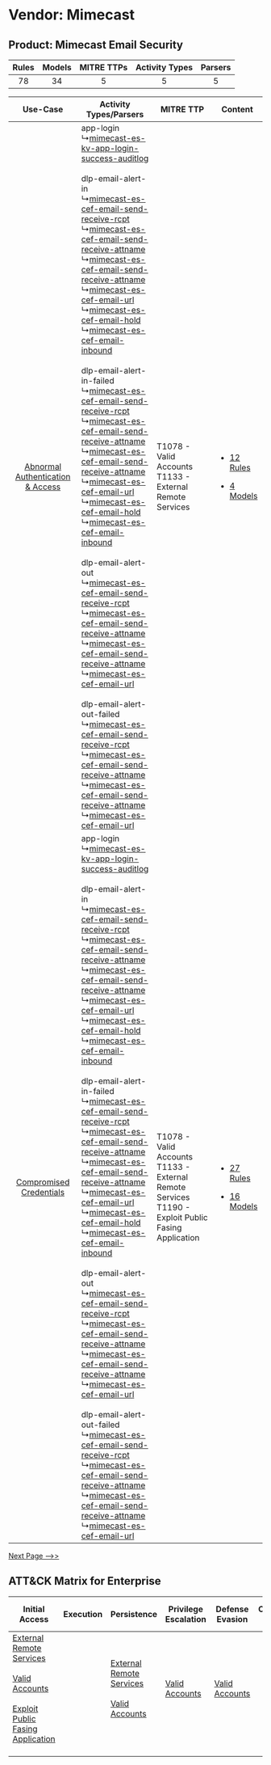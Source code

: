 Vendor: Mimecast
================
Product: Mimecast Email Security
--------------------------------
| Rules | Models | MITRE TTPs | Activity Types | Parsers |
|:-----:|:------:|:----------:|:--------------:|:-------:|
|  78   |   34   |     5      |       5        |    5    |

|    Use-Case    | Activity Types/Parsers    | MITRE TTP    | Content    |
|:----:| ---- | ---- | ---- |
| [Abnormal Authentication & Access](../../../UseCases/uc_abnormal_authentication_&_access.md) |  app-login<br> ↳[mimecast-es-kv-app-login-success-auditlog](Ps/pC_mimecasteskvapploginsuccessauditlog.md)<br><br> dlp-email-alert-in<br> ↳[mimecast-es-cef-email-send-receive-rcpt](Ps/pC_mimecastescefemailsendreceivercpt.md)<br> ↳[mimecast-es-cef-email-send-receive-attname](Ps/pC_mimecastescefemailsendreceiveattname.md)<br> ↳[mimecast-es-cef-email-send-receive-attname](Ps/pC_mimecastescefemailsendreceiveattname.md)<br> ↳[mimecast-es-cef-email-url](Ps/pC_mimecastescefemailurl.md)<br> ↳[mimecast-es-cef-email-hold](Ps/pC_mimecastescefemailhold.md)<br> ↳[mimecast-es-cef-email-inbound](Ps/pC_mimecastescefemailinbound.md)<br><br> dlp-email-alert-in-failed<br> ↳[mimecast-es-cef-email-send-receive-rcpt](Ps/pC_mimecastescefemailsendreceivercpt.md)<br> ↳[mimecast-es-cef-email-send-receive-attname](Ps/pC_mimecastescefemailsendreceiveattname.md)<br> ↳[mimecast-es-cef-email-send-receive-attname](Ps/pC_mimecastescefemailsendreceiveattname.md)<br> ↳[mimecast-es-cef-email-url](Ps/pC_mimecastescefemailurl.md)<br> ↳[mimecast-es-cef-email-hold](Ps/pC_mimecastescefemailhold.md)<br> ↳[mimecast-es-cef-email-inbound](Ps/pC_mimecastescefemailinbound.md)<br><br> dlp-email-alert-out<br> ↳[mimecast-es-cef-email-send-receive-rcpt](Ps/pC_mimecastescefemailsendreceivercpt.md)<br> ↳[mimecast-es-cef-email-send-receive-attname](Ps/pC_mimecastescefemailsendreceiveattname.md)<br> ↳[mimecast-es-cef-email-send-receive-attname](Ps/pC_mimecastescefemailsendreceiveattname.md)<br> ↳[mimecast-es-cef-email-url](Ps/pC_mimecastescefemailurl.md)<br><br> dlp-email-alert-out-failed<br> ↳[mimecast-es-cef-email-send-receive-rcpt](Ps/pC_mimecastescefemailsendreceivercpt.md)<br> ↳[mimecast-es-cef-email-send-receive-attname](Ps/pC_mimecastescefemailsendreceiveattname.md)<br> ↳[mimecast-es-cef-email-send-receive-attname](Ps/pC_mimecastescefemailsendreceiveattname.md)<br> ↳[mimecast-es-cef-email-url](Ps/pC_mimecastescefemailurl.md)<br> | T1078 - Valid Accounts<br>T1133 - External Remote Services<br>    | [<ul><li>12 Rules</li></ul><ul><li>4 Models</li></ul>](RM/r_m_mimecast_mimecast_email_security_Abnormal_Authentication_&_Access.md) |
|          [Compromised Credentials](../../../UseCases/uc_compromised_credentials.md)          |  app-login<br> ↳[mimecast-es-kv-app-login-success-auditlog](Ps/pC_mimecasteskvapploginsuccessauditlog.md)<br><br> dlp-email-alert-in<br> ↳[mimecast-es-cef-email-send-receive-rcpt](Ps/pC_mimecastescefemailsendreceivercpt.md)<br> ↳[mimecast-es-cef-email-send-receive-attname](Ps/pC_mimecastescefemailsendreceiveattname.md)<br> ↳[mimecast-es-cef-email-send-receive-attname](Ps/pC_mimecastescefemailsendreceiveattname.md)<br> ↳[mimecast-es-cef-email-url](Ps/pC_mimecastescefemailurl.md)<br> ↳[mimecast-es-cef-email-hold](Ps/pC_mimecastescefemailhold.md)<br> ↳[mimecast-es-cef-email-inbound](Ps/pC_mimecastescefemailinbound.md)<br><br> dlp-email-alert-in-failed<br> ↳[mimecast-es-cef-email-send-receive-rcpt](Ps/pC_mimecastescefemailsendreceivercpt.md)<br> ↳[mimecast-es-cef-email-send-receive-attname](Ps/pC_mimecastescefemailsendreceiveattname.md)<br> ↳[mimecast-es-cef-email-send-receive-attname](Ps/pC_mimecastescefemailsendreceiveattname.md)<br> ↳[mimecast-es-cef-email-url](Ps/pC_mimecastescefemailurl.md)<br> ↳[mimecast-es-cef-email-hold](Ps/pC_mimecastescefemailhold.md)<br> ↳[mimecast-es-cef-email-inbound](Ps/pC_mimecastescefemailinbound.md)<br><br> dlp-email-alert-out<br> ↳[mimecast-es-cef-email-send-receive-rcpt](Ps/pC_mimecastescefemailsendreceivercpt.md)<br> ↳[mimecast-es-cef-email-send-receive-attname](Ps/pC_mimecastescefemailsendreceiveattname.md)<br> ↳[mimecast-es-cef-email-send-receive-attname](Ps/pC_mimecastescefemailsendreceiveattname.md)<br> ↳[mimecast-es-cef-email-url](Ps/pC_mimecastescefemailurl.md)<br><br> dlp-email-alert-out-failed<br> ↳[mimecast-es-cef-email-send-receive-rcpt](Ps/pC_mimecastescefemailsendreceivercpt.md)<br> ↳[mimecast-es-cef-email-send-receive-attname](Ps/pC_mimecastescefemailsendreceiveattname.md)<br> ↳[mimecast-es-cef-email-send-receive-attname](Ps/pC_mimecastescefemailsendreceiveattname.md)<br> ↳[mimecast-es-cef-email-url](Ps/pC_mimecastescefemailurl.md)<br> | T1078 - Valid Accounts<br>T1133 - External Remote Services<br>T1190 - Exploit Public Fasing Application<br> | [<ul><li>27 Rules</li></ul><ul><li>16 Models</li></ul>](RM/r_m_mimecast_mimecast_email_security_Compromised_Credentials.md)         |
[Next Page -->>](2_ds_mimecast_mimecast_email_security.md)

ATT&CK Matrix for Enterprise
----------------------------
| Initial Access                                                                                                                                                                                                                         | Execution | Persistence                                                                                                                                      | Privilege Escalation                                                | Defense Evasion                                                     | Credential Access | Discovery | Lateral Movement | Collection | Command and Control                                                                                                                       | Exfiltration                                                                                                                                                                                                                                         | Impact |
| -------------------------------------------------------------------------------------------------------------------------------------------------------------------------------------------------------------------------------------- | --------- | ------------------------------------------------------------------------------------------------------------------------------------------------ | ------------------------------------------------------------------- | ------------------------------------------------------------------- | ----------------- | --------- | ---------------- | ---------- | ----------------------------------------------------------------------------------------------------------------------------------------- | ---------------------------------------------------------------------------------------------------------------------------------------------------------------------------------------------------------------------------------------------------- | ------ |
| [External Remote Services](https://attack.mitre.org/techniques/T1133)<br><br>[Valid Accounts](https://attack.mitre.org/techniques/T1078)<br><br>[Exploit Public Fasing Application](https://attack.mitre.org/techniques/T1190)<br><br> |           | [External Remote Services](https://attack.mitre.org/techniques/T1133)<br><br>[Valid Accounts](https://attack.mitre.org/techniques/T1078)<br><br> | [Valid Accounts](https://attack.mitre.org/techniques/T1078)<br><br> | [Valid Accounts](https://attack.mitre.org/techniques/T1078)<br><br> |                   |           |                  |            | [Proxy: Multi-hop Proxy](https://attack.mitre.org/techniques/T1090/003)<br><br>[Proxy](https://attack.mitre.org/techniques/T1090)<br><br> | [Exfiltration Over Alternative Protocol](https://attack.mitre.org/techniques/T1048)<br><br>[Exfiltration Over Alternative Protocol: Exfiltration Over Unencrypted/Obfuscated Non-C2 Protocol](https://attack.mitre.org/techniques/T1048/003)<br><br> |        |
